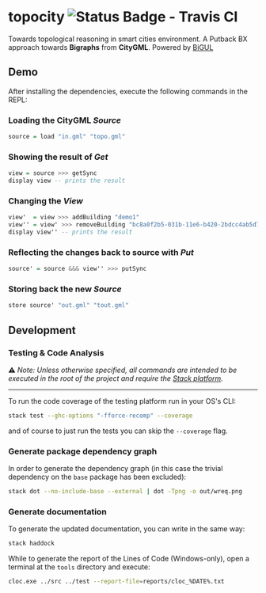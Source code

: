 # topocity ![Status Badge - Travis CI](https://travis-ci.com/polaretto/topocity.svg?branch=master)
Towards topological reasoning in smart cities environment. A Putback BX approach towards **Bigraphs** from **CityGML**. Powered by [BiGUL][5d8ff35d]

## Demo
After installing the dependencies, execute the following commands in the REPL:

### Loading the CityGML _Source_

```haskell
source = load "in.gml" "topo.gml"
```

### Showing the result of _Get_

```haskell
view = source >>> getSync
display view -- prints the result
```

### Changing the _View_

```haskell
view'  = view >>> addBuilding "demo1"
view'' = view' >>> removeBuilding "bc8a0f2b5-031b-11e6-b420-2bdcc4ab5d7f"
display view'' -- prints the result
```

### Reflecting the changes back to source with _Put_

```haskell
source' = source &&& view'' >>> putSync
```

### Storing back the new _Source_

```haskell
store source' "out.gml" "tout.gml"
```

## Development

### Testing & Code Analysis
:warning: _Note: Unless otherwise specified, all commands are intended to be executed in the root of the project and require the [Stack platform][45cc488c]._

---
To run the code coverage of the testing platform run in your OS's CLI:

```sh
stack test --ghc-options "-fforce-recomp" --coverage
```

and of course to just run the tests you can skip the `--coverage` flag.

### Generate package dependency graph
In order to generate the dependency graph (in this case the trivial dependency on the `base` package has been excluded):

```sh
stack dot --no-include-base --external | dot -Tpng -o out/wreq.png
```

### Generate documentation

To generate the updated documentation, you can write in the same way:

```sh
stack haddock
```

While to generate the report of the Lines of Code (Windows-only), open a terminal at the `tools` directory and execute:
```sh
cloc.exe ../src ../test --report-file=reports/cloc_%DATE%.txt
```

[45cc488c]: https://haskellstack.org "Haskell Stack Website"

[5d8ff35d]: https://bitbucket.org/prl_tokyo/bigul/ "BiGUL: The Bidirectional Generic Update Language"
